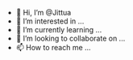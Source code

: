 - 👋 Hi, I’m @Jittua
- 👀 I’m interested in ...
- 🌱 I’m currently learning ...
- 💞️ I’m looking to collaborate on ...
- 📫 How to reach me ...

<!---
Jittua/Jittua is a ✨ special ✨ repository because its `README.md` (this file) appears on your GitHub profile.
You can click the Preview link to take a look at your changes.
--->
